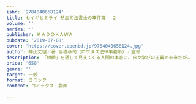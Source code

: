 ```yaml
---
isbn: '9784040658124'
title: セイギとミライ-熱血司法書士の事件簿-　2
volume: ''
series: ''
publisher: ＫＡＤＯＫＡＷＡ
pubdate: '2019-07-08'
cover: 'https://cover.openbd.jp/9784040658124.jpg'
author: 神山丈瑠／著 高橋恭司（ロウタス法律事務所）／監修
description: 「相続」を通して見えてくる人間の本音に、日々学びの正義と未来だが…
price: '650'
genre: ''
target: 一般
format: コミック
content: コミックス・劇画

---
```

